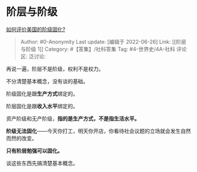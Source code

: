 # 阶层与阶级
[如何评价美国的阶级固化?](https://www.zhihu.com/question/538866317/answer/2545139169)

> Author: #0-Anonymity
> Last update: [编辑于 2022-06-26]
> Link: [[阶层与阶级 1]]
> Category: #【答集】/社科答集
> Tag: #4-世界史/4A-社科
> 评论区:
> 泛讨论:

再说一遍，阶层不是阶级，权利不是权力。

不分清楚基本概念，没有谈的基础。

阶级固化是跟**生产方式**绑定的。

阶层固化是跟**收入水平**绑定的。

资产阶级和无产阶级，**指的是生产方式，不是指生活水平。**

**阶级无法固化**——今天你打工，明天你开店，你看待社会议题的立场就会发生自然而然的改变。

**只有阶层勉强可以固化。**

谈这些东西先搞清楚基本概念。
